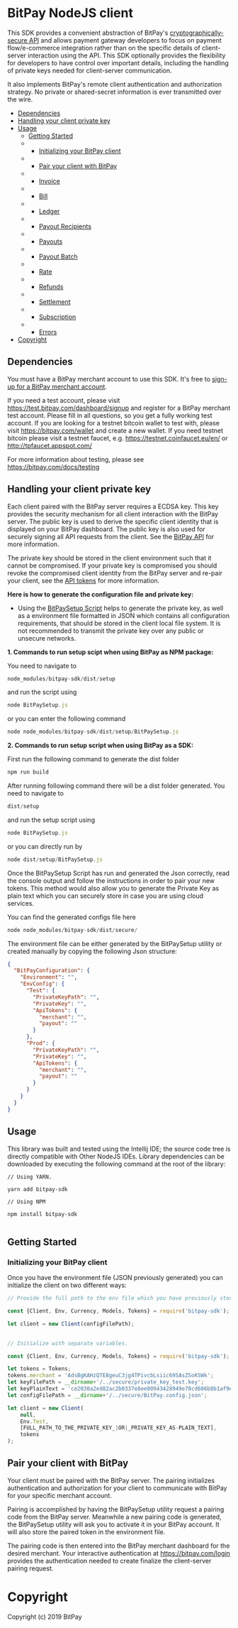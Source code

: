 # BitPay NodeJS client

This SDK provides a convenient abstraction of BitPay's [cryptographically-secure API](https://bitpay.com/api) and allows payment gateway developers to focus on payment flow/e-commerce integration rather than on the specific details of client-server interaction using the API.  This SDK optionally provides the flexibility for developers to have control over important details, including the handling of private keys needed for client-server communication.

It also implements BitPay's remote client authentication and authorization strategy.  No private or shared-secret information is ever transmitted over the wire.

- [Dependencies](GUIDE.md#dependencies)
- [Handling your client private key](GUIDE.md#handling-your-client-private-key)
- [Usage](GUIDE.md#usage)
  - [Getting Started](GUIDE.md#getting-started)
  - - [Initializing your BitPay client](GUIDE.md#initializing-your-bitPay-client)
  - - [Pair your client with BitPay](GUIDE.md#pair-your-client-with-bitpay)
  - - [Invoice](docs/usage/invoice.md)
  - - [Bill](docs/usage/bill.md)
  - - [Ledger](docs/usage/ledger.md)
  - - [Payout Recipients](docs/usage/payout_recipients.md)
  - - [Payouts](docs/usage/payouts.md)
  - - [Payout Batch](docs/usage/payout_batch.md)
  - - [Rate](docs/usage/rate.md)
  - - [Refunds](docs/usage/refunds.md)
  - - [Settlement](docs/usage/settlement.md)
  - - [Subscription](docs/usage/subscription.md)
  - - [Errors](docs/usage/errors.md)
- [Copyright](GUIDE.md#copyright)

## Dependencies

You must have a BitPay merchant account to use this SDK.  It's free to [sign-up for a BitPay merchant account](https://bitpay.com/start).

If you need a test account, please visit https://test.bitpay.com/dashboard/signup and register for a BitPay merchant test account. Please fill in all questions, so you get a fully working test account.
If you are looking for a testnet bitcoin wallet to test with, please visit https://bitpay.com/wallet and
create a new wallet.
If you need testnet bitcoin please visit a testnet faucet, e.g. https://testnet.coinfaucet.eu/en/ or http://tpfaucet.appspot.com/

For more information about testing, please see https://bitpay.com/docs/testing

## Handling your client private key

Each client paired with the BitPay server requires a ECDSA key.  This key provides the security mechanism for all client interaction with the BitPay server. The public key is used to derive the specific client identity that is displayed on your BitPay dashboard.  The public key is also used for securely signing all API requests from the client.  See the [BitPay API](https://bitpay.com/api) for more information.

The private key should be stored in the client environment such that it cannot be compromised.  If your private key is compromised you should revoke the compromised client identity from the BitPay server and re-pair your client, see the [API tokens](https://bitpay.com/api-tokens) for more information.

**Here is how to generate the configuration file and private key:**

* Using the [BitPaySetup Script](https://github.com/bitpay/nodejs-bitpay-client/blob/master/src/setup/BitPaySetup.ts) helps to generate the private key, as well as a environment file formatted in JSON which contains all configuration requirements, that should be stored in the client local file system. It is not recommended to transmit the private key over any public or unsecure networks.

**1. Commands to run setup scipt when using BitPay as NPM package:**

You need to navigate to

```js
node_modules/bitpay-sdk/dist/setup
```

and run the script using

```js
node BitPaySetup.js
```

or you can enter the following command

```js
node node_modules/bitpay-sdk/dist/setup/BitPaySetup.js
```




**2. Commands to run setup script when using BitPay as a SDK:**

First run the following command to generate the dist folder

```js
npm run build
```

After running following command there will be a dist folder generated. You need to navigate to

```js
dist/setup
```

and run the setup script using

```js
node BitPaySetup.js
```

or you can directly run by

```js
node dist/setup/BitPaySetup.js
```


Once the BitPaySetup Script has run and generated the Json correctly, read the console output and follow the instructions in order to pair your new tokens.
This method would also allow you to generate the Private Key as plain text which you can securely store in case you are using cloud services.

You can find the generated configs file here

```js
node node_modules/bitpay-sdk/dist/secure/
```

The environment file can be either generated by the BitPaySetup utility or created manually by copying the following Json structure:

```json
{
  "BitPayConfiguration": {
    "Environment": "",
    "EnvConfig": {
      "Test": {
        "PrivateKeyPath": "",
        "PrivateKey": "",
        "ApiTokens": {
          "merchant": "",
          "payout": ""
        }
      },
      "Prod": {
        "PrivateKeyPath": "",
        "PrivateKey": "",
        "ApiTokens": {
          "merchant": "",
          "payout": ""
        }
      }
    }
  }
}
```


## Usage

This library was built and tested using the Intellij IDE; the source code tree is directly compatible with Other NodeJS IDEs.
Library dependencies can be downloaded by executing the following command at the root of the library:

```node
// Using YARN.

yarn add bitpay-sdk

// Using NPM

npm install bitpay-sdk
        
```
## Getting Started

### Initializing your BitPay client

Once you have the environment file (JSON previously generated) you can initialize the client on two different ways:

```js
// Provide the full path to the env file which you have previously stored securely.

const {Client, Env, Currency, Models, Tokens} = require('bitpay-sdk');

let client = new Client(configFilePath);
        
```

```js
// Initialize with separate variables.

const {Client, Env, Currency, Models, Tokens} = require('bitpay-sdk');

let tokens = Tokens;
tokens.merchant = 'AdsBgKAHzQTE8geuC3jg4TPivcbLsiic69SAsZSoKSWk';
let keyFilePath = __dirname+'/../secure/private_key_test.key';
let keyPlainText = 'ce2030a2ed82ac2b0337e8ee00943428949e78cd606b8b1af9e08be6cdb442fd';
let configFilePath = __dirname+'/../secure/BitPay.config.json';

let client = new Client(
    null,
    Env.Test,
    [FULL_PATH_TO_THE_PRIVATE_KEY_|OR|_PRIVATE_KEY_AS-PLAIN_TEXT],
    tokens
);
```

## Pair your client with BitPay

Your client must be paired with the BitPay server. The pairing initializes authentication and authorization for your client to communicate with BitPay for your specific merchant account.

Pairing is accomplished by having the BitPaySetup utility request a pairing code from the BitPay server.
Meanwhile a new pairing code is generated, the BitPaySetup utility will ask you to activate it in your BitPay account. It will also store the paired token in the environment file.

The pairing code is then entered into the BitPay merchant dashboard for the desired merchant.  Your interactive authentication at https://bitpay.com/login provides the authentication needed to create finalize the client-server pairing request.

# Copyright

Copyright (c) 2019 BitPay